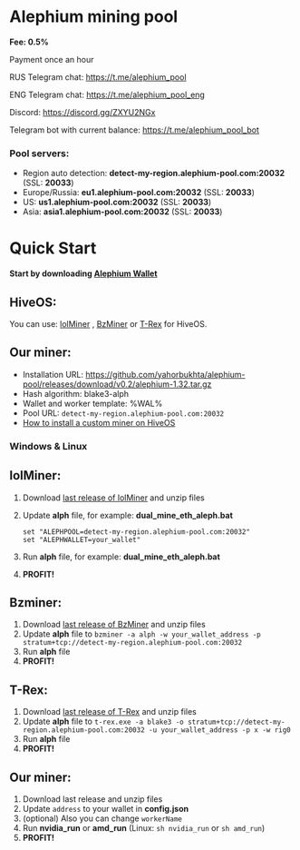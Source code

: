# Alephium mining pool

**Fee: 0.5%**

Payment once an hour

RUS Telegram chat: https://t.me/alephium_pool

ENG Telegram chat: https://t.me/alephium_pool_eng

Discord: https://discord.gg/ZXYU2NGx

Telegram bot with current balance: https://t.me/alephium_pool_bot

### Pool servers:

* Region auto detection: **detect-my-region.alephium-pool.com:20032** (SSL: **20033**)
* Europe/Russia: **eu1.alephium-pool.com:20032** (SSL: **20033**)
* US: **us1.alephium-pool.com:20032** (SSL: **20033**)
* Asia: **asia1.alephium-pool.com:20032** (SSL: **20033**)

# Quick Start

**Start by downloading [Alephium Wallet](https://github.com/alephium/alephium-wallet/releases)**

## HiveOS:

You can use: [lolMiner](https://github.com/Lolliedieb/lolMiner-releases/releases)
, [BzMiner](https://github.com/bzminer/bzminer/releases) or [T-Rex](https://github.com/trexminer/T-Rex/releases) for
HiveOS.

## Our miner:

- Installation URL: https://github.com/yahorbukhta/alephium-pool/releases/download/v0.2/alephium-1.32.tar.gz
- Hash algorithm: blake3-alph
- Wallet and worker template: %WAL%
- Pool URL: ``detect-my-region.alephium-pool.com:20032``
- [How to install a custom miner on HiveOS](https://hiveon.com/getting_started-start_custom_miner/)

### Windows & Linux

## lolMiner:

1. Download [last release of lolMiner](https://github.com/Lolliedieb/lolMiner-releases/releases) and unzip files
2. Update **alph** file, for example: **dual_mine_eth_aleph.bat**

   ````
   set "ALEPHPOOL=detect-my-region.alephium-pool.com:20032"
   set "ALEPHWALLET=your_wallet"
   ````

3. Run **alph** file, for example: **dual_mine_eth_aleph.bat**
4. **PROFIT!**

## Bzminer:

1. Download [last release of BzMiner](https://github.com/bzminer/bzminer/releases) and unzip files
2. Update **alph** file
   to ``bzminer -a alph -w your_wallet_address -p stratum+tcp://detect-my-region.alephium-pool.com:20032``
3. Run **alph** file
4. **PROFIT!**

## T-Rex:

1. Download [last release of T-Rex](https://github.com/trexminer/T-Rex/releases) and unzip files
2. Update **alph** file
   to ``t-rex.exe -a blake3 -o stratum+tcp://detect-my-region.alephium-pool.com:20032 -u your_wallet_address -p x -w rig0``
3. Run **alph** file
4. **PROFIT!**

## Our miner:

1. Download last release and unzip files
2. Update `address` to your wallet in **config.json**
3. (optional) Also you can change `workerName`
4. Run **nvidia_run** or **amd_run** (Linux: `sh nvidia_run` or `sh amd_run`)
5. **PROFIT!**

